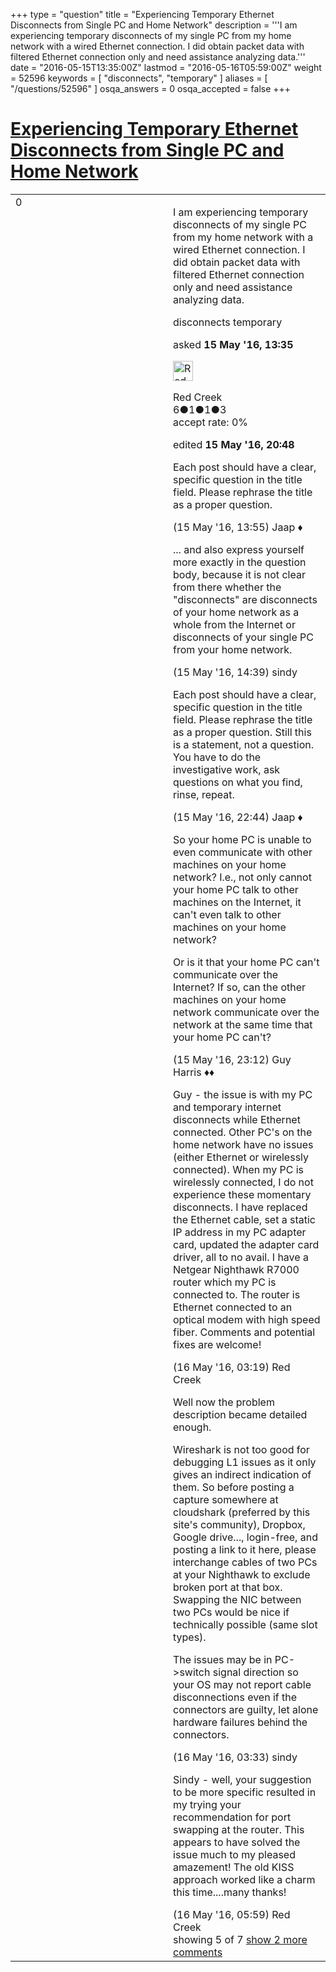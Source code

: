 +++
type = "question"
title = "Experiencing Temporary Ethernet Disconnects from Single PC and Home Network"
description = '''I am experiencing temporary disconnects of my single PC from my home network with a wired Ethernet connection. I did obtain packet data with filtered Ethernet connection only and need assistance analyzing data.'''
date = "2016-05-15T13:35:00Z"
lastmod = "2016-05-16T05:59:00Z"
weight = 52596
keywords = [ "disconnects", "temporary" ]
aliases = [ "/questions/52596" ]
osqa_answers = 0
osqa_accepted = false
+++

<div class="headNormal">

# [Experiencing Temporary Ethernet Disconnects from Single PC and Home Network](/questions/52596/experiencing-temporary-ethernet-disconnects-from-single-pc-and-home-network)

</div>

<div id="main-body">

<div id="askform">

<table id="question-table" style="width:100%;"><colgroup><col style="width: 50%" /><col style="width: 50%" /></colgroup><tbody><tr class="odd"><td style="width: 30px; vertical-align: top"><div class="vote-buttons"><span id="post-52596-upvote" class="ajax-command post-vote up" rel="nofollow" title="I like this post (click again to cancel)"> </span><div id="post-52596-score" class="post-score" title="current number of votes">0</div><span id="post-52596-downvote" class="ajax-command post-vote down" rel="nofollow" title="I dont like this post (click again to cancel)"> </span> <span id="favorite-mark" class="ajax-command favorite-mark" rel="nofollow" title="mark/unmark this question as favorite (click again to cancel)"> </span><div id="favorite-count" class="favorite-count"></div></div></td><td><div id="item-right"><div class="question-body"><p>I am experiencing temporary disconnects of my single PC from my home network with a wired Ethernet connection. I did obtain packet data with filtered Ethernet connection only and need assistance analyzing data.</p></div><div id="question-tags" class="tags-container tags"><span class="post-tag tag-link-disconnects" rel="tag" title="see questions tagged &#39;disconnects&#39;">disconnects</span> <span class="post-tag tag-link-temporary" rel="tag" title="see questions tagged &#39;temporary&#39;">temporary</span></div><div id="question-controls" class="post-controls"></div><div class="post-update-info-container"><div class="post-update-info post-update-info-user"><p>asked <strong>15 May '16, 13:35</strong></p><img src="https://secure.gravatar.com/avatar/5f4ec1f4c4fda7788da676227b8d6676?s=32&amp;d=identicon&amp;r=g" class="gravatar" width="32" height="32" alt="Red%20Creek&#39;s gravatar image" /><p><span>Red Creek</span><br />
<span class="score" title="6 reputation points">6</span><span title="1 badges"><span class="badge1">●</span><span class="badgecount">1</span></span><span title="1 badges"><span class="silver">●</span><span class="badgecount">1</span></span><span title="3 badges"><span class="bronze">●</span><span class="badgecount">3</span></span><br />
<span class="accept_rate" title="Rate of the user&#39;s accepted answers">accept rate:</span> <span title="Red Creek has no accepted answers">0%</span></p></div><div class="post-update-info post-update-info-edited"><p><span> edited <strong>15 May '16, 20:48</strong> </span></p></div></div><div id="comments-container-52596" class="comments-container"><span id="52597"></span><div id="comment-52597" class="comment"><div id="post-52597-score" class="comment-score"></div><div class="comment-text"><p>Each post should have a clear, specific question in the title field. Please rephrase the title as a proper question.</p></div><div id="comment-52597-info" class="comment-info"><span class="comment-age">(15 May '16, 13:55)</span> <span class="comment-user userinfo">Jaap ♦</span></div></div><span id="52601"></span><div id="comment-52601" class="comment"><div id="post-52601-score" class="comment-score"></div><div class="comment-text"><p>... and also express yourself more exactly in the question body, because it is not clear from there whether the "disconnects" are disconnects of your home network as a whole from the Internet or disconnects of your single PC from your home network.</p></div><div id="comment-52601-info" class="comment-info"><span class="comment-age">(15 May '16, 14:39)</span> <span class="comment-user userinfo">sindy</span></div></div><span id="52604"></span><div id="comment-52604" class="comment"><div id="post-52604-score" class="comment-score"></div><div class="comment-text"><p>Each post should have a clear, specific question in the title field. Please rephrase the title as a proper question. Still this is a statement, not a question. You have to do the investigative work, ask questions on what you find, rinse, repeat.</p></div><div id="comment-52604-info" class="comment-info"><span class="comment-age">(15 May '16, 22:44)</span> <span class="comment-user userinfo">Jaap ♦</span></div></div><span id="52606"></span><div id="comment-52606" class="comment"><div id="post-52606-score" class="comment-score"></div><div class="comment-text"><p>So your home PC is unable to even communicate with other machines on your home network? I.e., not only cannot your home PC talk to other machines on the Internet, it can't even talk to other machines on your home network?</p><p>Or is it that your home PC can't communicate over the Internet? If so, can the other machines on your home network communicate over the network at the same time that your home PC can't?</p></div><div id="comment-52606-info" class="comment-info"><span class="comment-age">(15 May '16, 23:12)</span> <span class="comment-user userinfo">Guy Harris ♦♦</span></div></div><span id="52612"></span><div id="comment-52612" class="comment"><div id="post-52612-score" class="comment-score"></div><div class="comment-text"><p>Guy - the issue is with my PC and temporary internet disconnects while Ethernet connected. Other PC's on the home network have no issues (either Ethernet or wirelessly connected). When my PC is wirelessly connected, I do not experience these momentary disconnects. I have replaced the Ethernet cable, set a static IP address in my PC adapter card, updated the adapter card driver, all to no avail. I have a Netgear Nighthawk R7000 router which my PC is connected to. The router is Ethernet connected to an optical modem with high speed fiber. Comments and potential fixes are welcome!</p></div><div id="comment-52612-info" class="comment-info"><span class="comment-age">(16 May '16, 03:19)</span> <span class="comment-user userinfo">Red Creek</span></div></div><span id="52613"></span><div id="comment-52613" class="comment not_top_scorer"><div id="post-52613-score" class="comment-score"></div><div class="comment-text"><p>Well now the problem description became detailed enough.</p><p>Wireshark is not too good for debugging L1 issues as it only gives an indirect indication of them. So before posting a capture somewhere at cloudshark (preferred by this site's community), Dropbox, Google drive..., login-free, and posting a link to it here, please interchange cables of two PCs at your Nighthawk to exclude broken port at that box. Swapping the NIC between two PCs would be nice if technically possible (same slot types).</p><p>The issues may be in PC-&gt;switch signal direction so your OS may not report cable disconnections even if the connectors are guilty, let alone hardware failures behind the connectors.</p></div><div id="comment-52613-info" class="comment-info"><span class="comment-age">(16 May '16, 03:33)</span> <span class="comment-user userinfo">sindy</span></div></div><span id="52616"></span><div id="comment-52616" class="comment not_top_scorer"><div id="post-52616-score" class="comment-score"></div><div class="comment-text"><p>Sindy - well, your suggestion to be more specific resulted in my trying your recommendation for port swapping at the router. This appears to have solved the issue much to my pleased amazement! The old KISS approach worked like a charm this time....many thanks!</p></div><div id="comment-52616-info" class="comment-info"><span class="comment-age">(16 May '16, 05:59)</span> <span class="comment-user userinfo">Red Creek</span></div></div></div><div id="comment-tools-52596" class="comment-tools"><span class="comments-showing"> showing 5 of 7 </span> <a href="#" class="show-all-comments-link">show 2 more comments</a></div><div class="clear"></div><div id="comment-52596-form-container" class="comment-form-container"></div><div class="clear"></div></div></td></tr></tbody></table>

</div>

</div>

